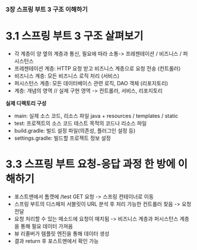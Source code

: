 ### 3장 스프링 부트 3 구조 이해하기

# 3.1 스프링 부트 3 구조 살펴보기
- 각 계층이 양 옆의 계층과 통신, 필요에 따라 소통-> 프레젠테이션 / 비즈니스 / 퍼시스턴스
- 프레젠테이션 계층: HTTP 요청 받고 비즈니스 계층으로 요청 전송 (컨트롤러)
- 비즈니스 계층: 모든 비즈니스 로직 처리 (서비스)
- 퍼시스턴스 계층: 모든 데이터베이스 관련 로직, DAO 객체 (리포지토리)
- 계층: 개념의 영역 // 실제 구현 영역 -> 컨트롤러, 서비스, 리포지토리

**실제 디렉토리 구성**
- main: 실제 소스 코드, 리소스 파일
    java + resources / templates / static
- test: 프로젝트의 소스 코드 테스트 목적의 코드나 리소스 파일
- build.gradle: 빌드 설정 파일(의존성, 플러그인 설정 등)
- settings.gradle: 빌드할 프로젝트 정보 설정

# 3.3 스프링 부트 요청-응답 과정 한 방에 이해하기
- 포스트맨에서 톰캣에 /test GET 요청 -> 스프링 컨테이너로 이동
- 스프링 부트의 디스패처 서블릿이 URL 분석 후 처리 가능한 컨트롤러 찾음 -> 요청 전달
- 요청 처리할 수 있는 메소드에 요청이 매치됨 -> 비즈니스 계층과 퍼시스턴스 계층을 통해 필요 데이터 가져옴
- 뷰 리졸버가 템플릿 엔진을 통해 데이터 생성
- 결과 return 후 포스트맨에서 확인 가능
